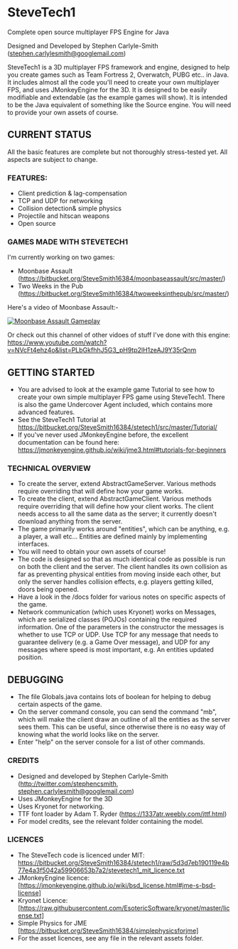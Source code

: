 # SteveTech1

Complete open source multiplayer FPS Engine for Java

Designed and Developed by Stephen Carlyle-Smith (stephen.carlylesmith@googlemail.com)


SteveTech1 is a 3D multiplayer FPS framework and engine, designed to help you create games such as Team Fortress 2, Overwatch, PUBG etc.. in Java.  It includes almost all the code you'll need to create your own multiplayer FPS, and uses JMonkeyEngine for the 3D.  It is designed to be easily modifiable and extendable (as the example games will show).  It is intended to be the Java equivalent of something like the Source engine.  You will need to provide your own assets of course.


## CURRENT STATUS
All the basic features are complete but not thoroughly stress-tested yet.  All aspects are subject to change.


### FEATURES:
* Client prediction & lag-compensation
* TCP and UDP for networking
* Collision detection& simple physics
* Projectile and hitscan weapons
* Open source


### GAMES MADE WITH STEVETECH1
I'm currently working on two games:

* Moonbase Assault (https://bitbucket.org/SteveSmith16384/moonbaseassault/src/master/)
* Two Weeks in the Pub (https://bitbucket.org/SteveSmith16384/twoweeksinthepub/src/master/)

Here's a video of Moonbase Assault:-

[![Moonbase Assault Gameplay](http://img.youtube.com/vi/E38SdsO-nEI/0.jpg)](http://www.youtube.com/watch?v=E38SdsO-nEI)

Or check out this channel of other vidoes of stuff I've done with this engine: https://www.youtube.com/watch?v=NVcFt4ehz4o&list=PLbGkfhhJ5G3_pH9tp2lH1zeAJ9Y35rQnm


## GETTING STARTED
* You are advised to look at the example game Tutorial to see how to create your own simple multiplayer FPS game using SteveTech1.  There is also the game Undercover Agent included, which contains more advanced features.
* See the SteveTech1 Tutorial at https://bitbucket.org/SteveSmith16384/stetech1/src/master/Tutorial/
* If you've never used JMonkeyEngine before, the excellent documentation can be found here: https://jmonkeyengine.github.io/wiki/jme3.html#tutorials-for-beginners 


### TECHNICAL OVERVIEW
* To create the server, extend AbstractGameServer.  Various methods require overriding that will define how your game works. 
* To create the client, extend AbstractGameClient.  Various methods require overriding that will define how your client works.  The client needs access to all the same data as the server; it currently doesn't download anything from the server.
* The game primarily works around "entities", which can be anything, e.g. a player, a wall etc...  Entities are defined mainly by implementing interfaces.
* You will need to obtain your own assets of course!
* The code is designed so that as much identical code as possible is run on both the client and the server.  The client handles its own collision as far as preventing physical entities from moving inside each other, but only the server handles collision effects, e.g. players getting killed, doors being opened.
* Have a look in the /docs folder for various notes on specific aspects of the game.
* Network communication (which uses Kryonet) works on Messages, which are serialized classes (POJOs) containing the required information.  One of the parameters in the constructor the messages is whether to use TCP or UDP.  Use TCP for any message that needs to guarantee delivery (e.g. a Game Over message), and UDP for any messages where speed is most important, e.g. An entities updated position.


## DEBUGGING
* The file Globals.java contains lots of boolean for helping to debug certain aspects of the game.
* On the server command console, you can send the command "mb", which will make the client draw an outline of all the entities as the server sees them.  This can be useful, since otherwise there is no easy way of knowing what the world looks like on the server.
* Enter "help" on the server console for a list of other commands.


### CREDITS
* Designed and developed by Stephen Carlyle-Smith (http://twitter.com/stephencsmith, stephen.carlylesmith@googlemail.com)
* Uses JMonkeyEngine for the 3D
* Uses Kryonet for networking.
* TTF font loader by Adam T. Ryder (https://1337atr.weebly.com/jttf.html)
* For model credits, see the relevant folder containing the model.


### LICENCES
* The SteveTech code is licenced under MIT: https://bitbucket.org/SteveSmith16384/stetech1/raw/5d3d7eb190119e4b77e4a3f5042a59906653b7a2/stevetech1_mit_licence.txt
* JMonkeyEngine licence: [https://jmonkeyengine.github.io/wiki/bsd_license.html#jme-s-bsd-license]
* Kryonet Licence: [https://raw.githubusercontent.com/EsotericSoftware/kryonet/master/license.txt]
* Simple Physics for JME [https://bitbucket.org/SteveSmith16384/simplephysicsforjme]
* For the asset licences, see any file in the relevant assets folder.
 


